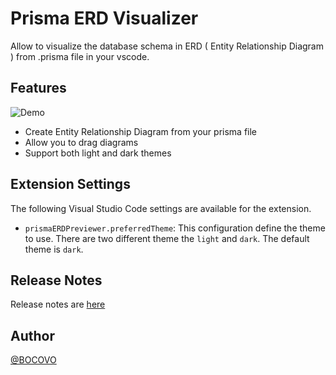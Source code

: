 # Prisma ERD Visualizer

Allow to visualize the database schema in ERD ( Entity Relationship Diagram ) from .prisma file in your vscode.

## Features

![Demo](https://github.com/user-attachments/assets/12fbebff-afc7-4ef3-97b8-5ee844c93d3c)

- Create Entity Relationship Diagram from your prisma file
- Allow you to drag diagrams
- Support both light and dark themes

## Extension Settings

The following Visual Studio Code settings are available for the extension.

- `prismaERDPreviewer.preferredTheme`: This configuration define the theme to use. There are two different theme the `light` and `dark`. The default theme is `dark`.

## Release Notes

Release notes are [here](./CHANGELOG.md)

## Author

[@BOCOVO](https://github.com/BOCOVO)
